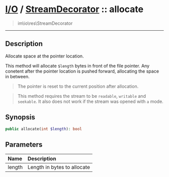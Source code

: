 # [I/O](io.md) / [StreamDecorator](io-StreamDecorator.md) :: allocate
 > im\io\res\StreamDecorator
____

## Description
Allocate space at the pointer location.

This method will allocate `$length` bytes in front of the file pointer.
Any conetent after the pointer location is pushed forward, allocating
the space in between.

 > The pointer is reset to the current position after allocation.  

 > This method requires the stream to be `readable`, `writable` and `seekable`. It also does not work if the stream was opened with `a` mode.  

## Synopsis
```php
public allocate(int $length): bool
```

## Parameters
| Name | Description |
| :--- | :---------- |
| length | Length in bytes to allocate |
